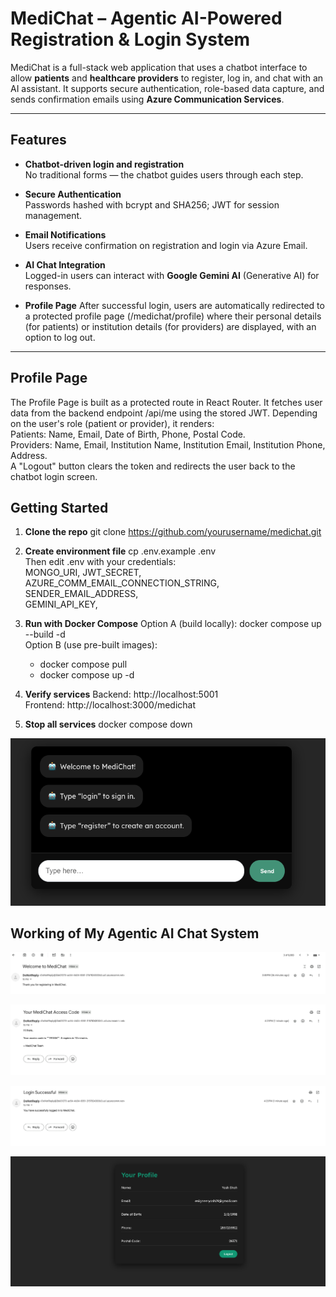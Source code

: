 # MediChat – Agentic AI-Powered Registration & Login System

MediChat is a full-stack web application that uses a chatbot interface to allow **patients** and **healthcare providers** to register, log in, and chat with an AI assistant. It supports secure authentication, role-based data capture, and sends confirmation emails using **Azure Communication Services**.<br>

---

## Features

- **Chatbot-driven login and registration**  
  No traditional forms — the chatbot guides users through each step.<br>

- **Secure Authentication**  
  Passwords hashed with bcrypt and SHA256; JWT for session management.<br>

- **Email Notifications**  
  Users receive confirmation on registration and login via Azure Email.<br>

- **AI Chat Integration**  
  Logged-in users can interact with **Google Gemini AI** (Generative AI) for responses.<br>

- **Profile Page**
  After successful login, users are automatically redirected to a protected profile page (/medichat/profile) where their personal details (for patients) or institution details (for providers) are displayed, with an option to log out.

---

## Profile Page

The Profile Page is built as a protected route in React Router. It fetches user data from the backend endpoint /api/me using the stored JWT. Depending on the user's role (patient or provider), it renders: <br>
Patients: Name, Email, Date of Birth, Phone, Postal Code. <br>
Providers: Name, Email, Institution Name, Institution Email, Institution Phone, Address. <br>
A "Logout" button clears the token and redirects the user back to the chatbot login screen. <br>

## Getting Started

1. **Clone the repo**
      git clone https://github.com/yourusername/medichat.git <br>

2. **Create environment file**
      cp .env.example .env <br>
      Then edit .env with your credentials: <br>
      MONGO_URI, JWT_SECRET,<br>
      AZURE_COMM_EMAIL_CONNECTION_STRING,<br>
      SENDER_EMAIL_ADDRESS,<br>
      GEMINI_API_KEY,<br>

3. **Run with Docker Compose**
      Option A (build locally): docker compose up --build -d <br>
      Option B (use pre-built images): <br>
      - docker compose pull <br>
      - docker compose up -d <br>

4. **Verify services**
      Backend: http://localhost:5001 <br>
      Frontend: http://localhost:3000/medichat <br>

5. **Stop all services**
      docker compose down

![chat_image](images/chat_image.png) <br>

## Working of My Agentic AI Chat System

![Email_Services](images/emailone.png) <br>

![Email_Services](images/emailThree.png)<br>

![Email_Services](images/emailTwo.png)<br>

![Profile_Image](images/profile.png)<br>





